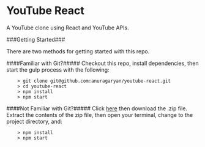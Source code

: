 # YouTube React

A YouTube clone using React and YouTube APIs.

###Getting Started###

There are two methods for getting started with this repo.

####Familiar with Git?#####
Checkout this repo, install dependencies, then start the gulp process with the following:

```
	> git clone git@github.com:anuragaryan/youtube-react.git
	> cd youtube-react
	> npm install
	> npm start
```

####Not Familiar with Git?#####
Click [here](https://github.com/anuragaryan/youtube-react/releases) then download the .zip file.  Extract the contents of the zip file, then open your terminal, change to the project directory, and:

```
	> npm install
	> npm start
```
